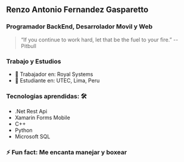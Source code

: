 ## Renzo Antonio Fernandez Gasparetto
### Programador BackEnd, Desarrolador Movil y Web
> “If you continue to work hard, let that be the fuel to your fire.” -- Pitbull

### Trabajo y Estudios
- 🔭 Trabajador en: Royal Systems
- 🌱 Estudiante en: UTEC, Lima, Peru

### Tecnologias aprendidas: 🛠
- .Net Rest Api
- Xamarin Forms Mobile
- C++
- Python
- Microsoft SQL


### ⚡ Fun fact: Me encanta manejar y boxear


<!--
**renzofernandezutec/renzofernandezutec** is a ✨ _special_ ✨ repository because its `README.md` (this file) appears on your GitHub profile.

Here are some ideas to get you started:

- 🔭 I’m currently working on ...
- 🌱 I’m currently learning ...
- 👯 I’m looking to collaborate on ...
- 🤔 I’m looking for help with ...
- 💬 Ask me about ...
- 📫 How to reach me: ...
- 😄 Pronouns: ...
- ⚡ Fun fact: ...
-->
